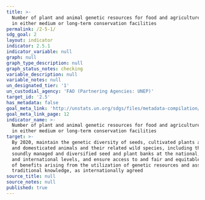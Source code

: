 ```yaml
---
title: >-
  Number of plant and animal genetic resources for food and agriculture secured
  in either medium or long-term conservation facilities
permalink: /2-5-1/
sdg_goal: 2
layout: indicator
indicator: 2.5.1
indicator_variable: null
graph: null
graph_type_description: null
graph_status_notes: checking
variable_description: null
variable_notes: null
un_designated_tier: '1'
un_custodial_agency: 'FAO (Partnering Agencies: UNEP)'
target_id: '2.5'
has_metadata: false
goal_meta_link: 'http://unstats.un.org/sdgs/files/metadata-compilation/Metadata-Goal-2.pdf'
goal_meta_link_page: 12
indicator_name: >-
  Number of plant and animal genetic resources for food and agriculture secured
  in either medium or long-term conservation facilities
target: >-
  By 2020, maintain the genetic diversity of seeds, cultivated plants and farmed
  and domesticated animals and their related wild species, including through
  soundly managed and diversified seed and plant banks at the national, regional
  and international levels, and ensure access to and fair and equitable sharing
  of benefits arising from the utilization of genetic resources and associated
  traditional knowledge, as internationally agreed
source_title: null
source_notes: null
published: true
---
```

